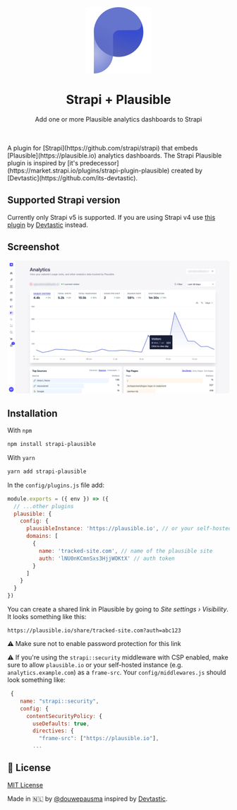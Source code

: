 <div align="center" width="150px">
  <img style="width: 150px; height: auto;" src="https://github.com/douwepausma/strapi-plausible/blob/main/public/assets/logo.png" alt="Logo - Strapi Plausible plugin" />
</div>
<div align="center">
  <h1>Strapi + Plausible</h1>
  <p>Add one or more Plausible analytics dashboards to Strapi</p>
</div>
<br/>
<br/>
A plugin for [Strapi](https://github.com/strapi/strapi) that embeds [Plausible](https://plausible.io) analytics dashboards. The Strapi Plausible plugin is inspired by [it's predecessor](https://market.strapi.io/plugins/strapi-plugin-plausible) created by [Devtastic](https://github.com/its-devtastic).

## Supported Strapi version

Currently only Strapi v5 is supported. If you are using Strapi v4 use [this plugin](https://market.strapi.io/plugins/strapi-plugin-plausible) by [Devtastic](https://github.com/its-devtastic) instead.

## Screenshot
<img src="https://github.com/douwepausma/strapi-plausible/blob/main/public/assets/screenshot.png" alt="Screenshot - Strapi Plausible plugin" />

## Installation

With `npm`
```bash
npm install strapi-plausible
```

With `yarn`
```bash
yarn add strapi-plausible
```

In the `config/plugins.js` file add:

```js
module.exports = ({ env }) => ({
  // ...other plugins
  plausible: {
    config: {
      plausibleInstance: 'https://plausible.io', // or your self-hosted url
      domains: [
        {
          name: 'tracked-site.com', // name of the plausible site
          auth: 'lNU0nKCmnSxs3HjjWOKtX' // auth token
        }
      ]
    }
  }
})
```

You can create a shared link in Plausible by going to _Site settings › Visibility_.
It looks something like this:

```text
https://plausible.io/share/tracked-site.com?auth=abc123
```

⚠️ Make sure not to enable password protection for this link

⚠️ If you're using the `strapi::security` middleware with CSP enabled, make sure
to allow `plausible.io` or your self-hosted instance (e.g. `analytics.example.com`) as a `frame-src`. Your `config/middlewares.js` should look something like:

```js
 {
    name: "strapi::security",
    config: {
      contentSecurityPolicy: {
        useDefaults: true,
        directives: {
          "frame-src": ["https://plausible.io"],
        ...
```

## 📝 License

[MIT License](LICENSE.md) 

Made in 🇳🇱 by [@douwepausma](https://github.com/douwepausma) inspired by [Devtastic](https://devtastic.build/).
